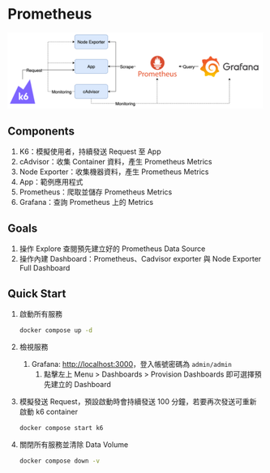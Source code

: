# Prometheus

![Lab Architecture](lab-arch.png)

## Components

1. K6：模擬使用者，持續發送 Request 至 App 
2. cAdvisor：收集 Container 資料，產生 Prometheus Metrics
3. Node Exporter：收集機器資料，產生 Prometheus Metrics
4. App：範例應用程式
5. Prometheus：爬取並儲存 Prometheus Metrics
6. Grafana：查詢 Prometheus 上的 Metrics

## Goals

1. 操作 Explore 查閱預先建立好的 Prometheus Data Source
2. 操作內建 Dashboard：Prometheus、Cadvisor exporter 與 Node Exporter Full Dashboard

## Quick Start

1. 啟動所有服務

   ```bash
   docker compose up -d
   ```

2. 檢視服務

   1. Grafana: <http://localhost:3000>，登入帳號密碼為 `admin/admin`
      1. 點擊左上 Menu > Dashboards > Provision Dashboards 即可選擇預先建立的 Dashboard

3. 模擬發送 Request，預設啟動時會持續發送 100 分鐘，若要再次發送可重新啟動 k6 container

   ```bash
   docker compose start k6
   ```

4. 關閉所有服務並清除 Data Volume

   ```bash
   docker compose down -v
   ```
